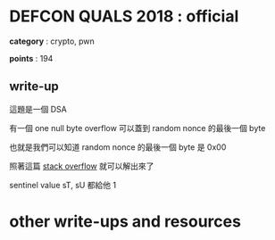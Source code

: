 # DEFCON QUALS 2018 : official

**category** : crypto, pwn

**points** : 194

## write-up

這題是一個 DSA

有一個 one null byte overflow 可以蓋到 random nonce 的最後一個 byte

也就是我們可以知道 random nonce 的最後一個 byte 是 0x00

照著這篇 [stack overflow](https://crypto.stackexchange.com/questions/44644/how-does-the-biased-k-attack-on-ecdsa-work) 就可以解出來了

sentinel value sT, sU 都給他 1

# other write-ups and resources

